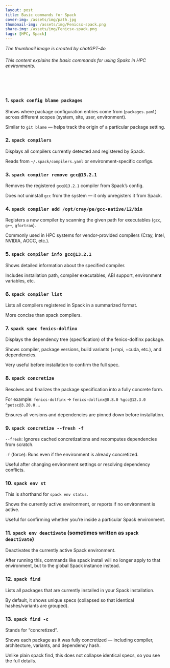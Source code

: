 ```yaml
---
layout: post
title: Basic commands for Spack
cover-img: /assets/img/path.jpg
thumbnail-img: /assets/img/Fenicsx-spack.png
share-img: /assets/img/Fenicsx-spack.png
tags: [HPC, Spack]
---
```


_The thumbnail image is created by chatGPT-4o_
###### This content explains the basic commands for using Spakc in HPC environments.
<br/>

<br/>

### 1. `spack config blame packages`

Shows where package configuration entries come from (`packages.yaml`) across different scopes (system, site, user, environment).

Similar to `git blame` — helps track the origin of a particular package setting.


### 2. `spack compilers`

Displays all compilers currently detected and registered by Spack.

Reads from `~/.spack/compilers.yaml` or environment-specific configs.


### 3. `spack compiler remove gcc@13.2.1`

Removes the registered `gcc@13.2.1` compiler from Spack’s config.

Does not uninstall `gcc` from the system — it only unregisters it from Spack.


### 4. `spack compiler add /opt/cray/pe/gcc-native/12/bin`

Registers a new compiler by scanning the given path for executables (`gcc`, `g++`, `gfortran`).

Commonly used in HPC systems for vendor-provided compilers (Cray, Intel, NVIDIA, AOCC, etc.).


### 5. `spack compiler info gcc@13.2.1`

Shows detailed information about the specified compiler.

Includes installation path, compiler executables, ABI support, environment variables, etc.

### 6. `spack compiler list`

Lists all compilers registered in Spack in a summarized format.

More concise than spack compilers.

### 7. `spack spec fenics-dolfinx`

Displays the dependency tree (specification) of the fenics-dolfinx package.

Shows compiler, package versions, build variants (+mpi, +cuda, etc.), and dependencies.

Very useful before installation to confirm the full spec.

### 8. `spack concretize`

Resolves and finalizes the package specification into a fully concrete form.

For example: `fenics-dolfinx` → `fenics-dolfinx@0.8.0 %gcc@12.3.0 ^petsc@3.20.0` ...

Ensures all versions and dependencies are pinned down before installation.

### 9. `spack concretize --fresh -f`

`--fresh`: Ignores cached concretizations and recomputes dependencies from scratch.

`-f` (force): Runs even if the environment is already concretized.

Useful after changing environment settings or resolving dependency conflicts.

### 10. `spack env st`

This is shorthand for `spack env status`.

Shows the currently active environment, or reports if no environment is active.

Useful for confirming whether you’re inside a particular Spack environment.

### 11. `spack env deactivate` (sometimes written as `spack deactivate`)

Deactivates the currently active Spack environment.

After running this, commands like spack install will no longer apply to that environment, but to the global Spack instance instead.

### 12. `spack find`

Lists all packages that are currently installed in your Spack installation.

By default, it shows unique specs (collapsed so that identical hashes/variants are grouped).

### 13. `spack find -c`

Stands for “concretized”.

Shows each package as it was fully concretized — including compiler, architecture, variants, and dependency hash.

Unlike plain spack find, this does not collapse identical specs, so you see the full details.




